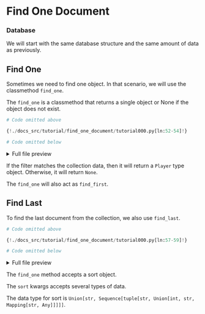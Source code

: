 # Find One Document

### Database

We will start with the same database structure and the same amount of data as previously.

## Find One

Sometimes we need to find one object. In that scenario, we will use the classmethod `find_one`.

The `find_one` is a classmethod that returns a single object or None if the object does not exist.

```python
# Code omitted above

{!./docs_src/tutorial/find_one_document/tutorial000.py[ln:52-54]!}

# Code omitted below
```

<details>
<summary>Full file preview</summary>
```Python
{!./docs_src/tutorial/find_one_document/tutorial000.py!}
```
</details>

If the filter matches the collection data, then it will return a `Player` type object. Otherwise, it will return `None`.

The `find_one` will also act as `find_first`.

## Find Last

To find the last document from the collection, we also use `find_last`.

```python
# Code omitted above

{!./docs_src/tutorial/find_one_document/tutorial000.py[ln:57-59]!}

# Code omitted below
```

<details>
<summary>Full file preview</summary>
```Python
{!./docs_src/tutorial/find_one_document/tutorial000.py!}
```
</details>

The `find_one` method accepts a sort object.

The `sort` kwargs accepts several types of data.

The data type for sort is `Union[str, Sequence[tuple[str, Union[int, str, Mapping[str, Any]]]]]`.

